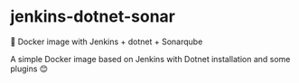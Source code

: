# jenkins-dotnet-sonar
🐋 Docker image with Jenkins + dotnet + Sonarqube

A simple Docker image based on Jenkins with Dotnet installation and some plugins 😊